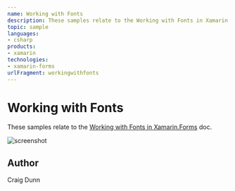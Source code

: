 ```yaml
---
name: Working with Fonts
description: These samples relate to the Working with Fonts in Xamarin.Forms doc. !screenshot
topic: sample
languages:
- csharp
products:
- xamarin
technologies:
- xamarin-forms
urlFragment: workingwithfonts
---
```

Working with Fonts
==============

These samples relate to the [Working with Fonts in Xamarin.Forms](http://developer.xamarin.com/guides/cross-platform/xamarin-forms/working-with/fonts/) doc.

![screenshot](https://raw.githubusercontent.com/xamarin/xamarin-forms-samples/master/WorkingWithFonts/Screenshots/custom-sml.png "Fonts")

Author
------

Craig Dunn
